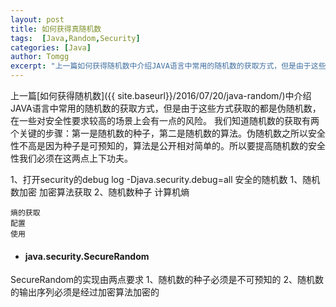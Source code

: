 ```yaml
---
layout: post
title: 如何获得真随机数
tags:  [Java,Random,Security]
categories: [Java]
author: Tomgg
excerpt: "上一篇如何获得随机数中介绍JAVA语言中常用的随机数的获取方式，但是由于这些方式获取的都是伪随机数，在一些对安全性要求较高的场景上会有一点的风险,本文将介绍如何获得安全性较高的随机数。"
---
```


上一篇[如何获得随机数]({{ site.baseurl}}/2016/07/20/java-random/)中介绍JAVA语言中常用的随机数的获取方式，但是由于这些方式获取的都是伪随机数，在一些对安全性要求较高的场景上会有一点的风险。
我们知道随机数的获取有两个关键的步骤：第一是随机数的种子，第二是随机数的算法。伪随机数之所以安全性不高是因为种子是可预知的，算法是公开相对简单的。所以要提高随机数的安全性我们必须在这两点上下功夫。


1、打开security的debug log
-Djava.security.debug=all
安全的随机数
1、随机数加密
  加密算法获取
2、随机数种子
    计算机熵

    熵的获取
    配置
    使用


+ #### java.security.SecureRandom

SecureRandom的实现由两点要求
1、随机数的种子必须是不可预知的
2、随机数的输出序列必须是经过加密算法加密的
